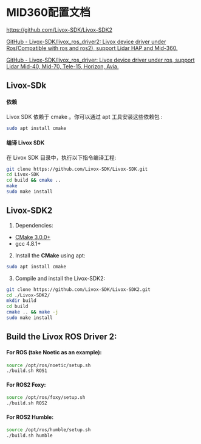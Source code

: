 # MID360配置文档

https://github.com/Livox-SDK/Livox-SDK2

[GitHub - Livox-SDK/livox_ros_driver2: Livox device driver under Ros(Compatible with ros and ros2), support Lidar HAP and Mid-360.](https://github.com/Livox-SDK/livox_ros_driver2)

[GitHub - Livox-SDK/livox_ros_driver: Livox device driver under ros, support Lidar Mid-40, Mid-70, Tele-15, Horizon, Avia.](https://github.com/Livox-SDK/livox_ros_driver)

## Livox-SDk

#### 依赖

Livox SDK 依赖于 cmake 。你可以通过 apt 工具安装这些依赖包 :

```bash
sudo apt install cmake
```

#### 编译 Livox SDK

在 Livox SDK 目录中，执行以下指令编译工程:

```bash
git clone https://github.com/Livox-SDK/Livox-SDK.git
cd Livox-SDK
cd build && cmake ..
make
sudo make install
```

## Livox-SDK2

1. Dependencies:
- [CMake 3.0.0+](https://cmake.org/)
- gcc 4.8.1+
2. Install the **CMake** using apt:

```bash
sudo apt install cmake
```

3. Compile and install the Livox-SDK2:

```bash
git clone https://github.com/Livox-SDK/Livox-SDK2.git
cd ./Livox-SDK2/
mkdir build
cd build
cmake .. && make -j
sudo make install
```

## Build the Livox ROS Driver 2:

#### For ROS (take Noetic as an example):

```bash
source /opt/ros/noetic/setup.sh
./build.sh ROS1
```

#### For ROS2 Foxy:

```bash
source /opt/ros/foxy/setup.sh
./build.sh ROS2
```

#### For ROS2 Humble:

```bash
source /opt/ros/humble/setup.sh
./build.sh humble
```
